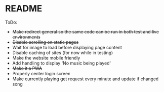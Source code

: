 # README

ToDo: 
- ~~Make redirect general so the same code can be run in both test and live environments~~
- ~~Disable scrolling on static pages~~
- Wait for image to load before displaying page content
- Disable caching of sites (for now while in testing)
- Make the website mobile friendly
- Add handling to display 'No music being played'
- ~~Make it a PWA~~
- Properly center login screen
- Make currently playing get request every minute and update if changed song
